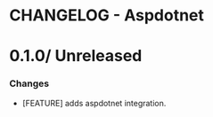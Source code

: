 # CHANGELOG - Aspdotnet

0.1.0/ Unreleased
==================

### Changes

* [FEATURE] adds aspdotnet integration.
